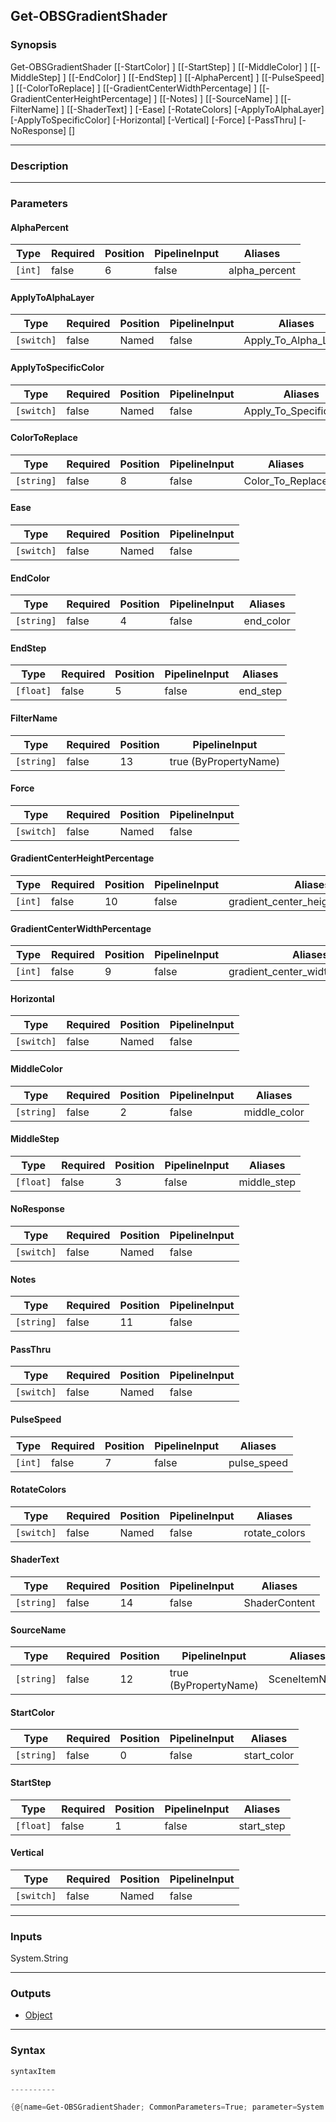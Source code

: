 Get-OBSGradientShader
---------------------

### Synopsis

Get-OBSGradientShader [[-StartColor] <string>] [[-StartStep] <float>] [[-MiddleColor] <string>] [[-MiddleStep] <float>] [[-EndColor] <string>] [[-EndStep] <float>] [[-AlphaPercent] <int>] [[-PulseSpeed] <int>] [[-ColorToReplace] <string>] [[-GradientCenterWidthPercentage] <int>] [[-GradientCenterHeightPercentage] <int>] [[-Notes] <string>] [[-SourceName] <string>] [[-FilterName] <string>] [[-ShaderText] <string>] [-Ease] [-RotateColors] [-ApplyToAlphaLayer] [-ApplyToSpecificColor] [-Horizontal] [-Vertical] [-Force] [-PassThru] [-NoResponse] [<CommonParameters>]

---

### Description

---

### Parameters
#### **AlphaPercent**

|Type   |Required|Position|PipelineInput|Aliases      |
|-------|--------|--------|-------------|-------------|
|`[int]`|false   |6       |false        |alpha_percent|

#### **ApplyToAlphaLayer**

|Type      |Required|Position|PipelineInput|Aliases             |
|----------|--------|--------|-------------|--------------------|
|`[switch]`|false   |Named   |false        |Apply_To_Alpha_Layer|

#### **ApplyToSpecificColor**

|Type      |Required|Position|PipelineInput|Aliases                |
|----------|--------|--------|-------------|-----------------------|
|`[switch]`|false   |Named   |false        |Apply_To_Specific_Color|

#### **ColorToReplace**

|Type      |Required|Position|PipelineInput|Aliases         |
|----------|--------|--------|-------------|----------------|
|`[string]`|false   |8       |false        |Color_To_Replace|

#### **Ease**

|Type      |Required|Position|PipelineInput|
|----------|--------|--------|-------------|
|`[switch]`|false   |Named   |false        |

#### **EndColor**

|Type      |Required|Position|PipelineInput|Aliases  |
|----------|--------|--------|-------------|---------|
|`[string]`|false   |4       |false        |end_color|

#### **EndStep**

|Type     |Required|Position|PipelineInput|Aliases |
|---------|--------|--------|-------------|--------|
|`[float]`|false   |5       |false        |end_step|

#### **FilterName**

|Type      |Required|Position|PipelineInput        |
|----------|--------|--------|---------------------|
|`[string]`|false   |13      |true (ByPropertyName)|

#### **Force**

|Type      |Required|Position|PipelineInput|
|----------|--------|--------|-------------|
|`[switch]`|false   |Named   |false        |

#### **GradientCenterHeightPercentage**

|Type   |Required|Position|PipelineInput|Aliases                          |
|-------|--------|--------|-------------|---------------------------------|
|`[int]`|false   |10      |false        |gradient_center_height_percentage|

#### **GradientCenterWidthPercentage**

|Type   |Required|Position|PipelineInput|Aliases                         |
|-------|--------|--------|-------------|--------------------------------|
|`[int]`|false   |9       |false        |gradient_center_width_percentage|

#### **Horizontal**

|Type      |Required|Position|PipelineInput|
|----------|--------|--------|-------------|
|`[switch]`|false   |Named   |false        |

#### **MiddleColor**

|Type      |Required|Position|PipelineInput|Aliases     |
|----------|--------|--------|-------------|------------|
|`[string]`|false   |2       |false        |middle_color|

#### **MiddleStep**

|Type     |Required|Position|PipelineInput|Aliases    |
|---------|--------|--------|-------------|-----------|
|`[float]`|false   |3       |false        |middle_step|

#### **NoResponse**

|Type      |Required|Position|PipelineInput|
|----------|--------|--------|-------------|
|`[switch]`|false   |Named   |false        |

#### **Notes**

|Type      |Required|Position|PipelineInput|
|----------|--------|--------|-------------|
|`[string]`|false   |11      |false        |

#### **PassThru**

|Type      |Required|Position|PipelineInput|
|----------|--------|--------|-------------|
|`[switch]`|false   |Named   |false        |

#### **PulseSpeed**

|Type   |Required|Position|PipelineInput|Aliases    |
|-------|--------|--------|-------------|-----------|
|`[int]`|false   |7       |false        |pulse_speed|

#### **RotateColors**

|Type      |Required|Position|PipelineInput|Aliases      |
|----------|--------|--------|-------------|-------------|
|`[switch]`|false   |Named   |false        |rotate_colors|

#### **ShaderText**

|Type      |Required|Position|PipelineInput|Aliases      |
|----------|--------|--------|-------------|-------------|
|`[string]`|false   |14      |false        |ShaderContent|

#### **SourceName**

|Type      |Required|Position|PipelineInput        |Aliases      |
|----------|--------|--------|---------------------|-------------|
|`[string]`|false   |12      |true (ByPropertyName)|SceneItemName|

#### **StartColor**

|Type      |Required|Position|PipelineInput|Aliases    |
|----------|--------|--------|-------------|-----------|
|`[string]`|false   |0       |false        |start_color|

#### **StartStep**

|Type     |Required|Position|PipelineInput|Aliases   |
|---------|--------|--------|-------------|----------|
|`[float]`|false   |1       |false        |start_step|

#### **Vertical**

|Type      |Required|Position|PipelineInput|
|----------|--------|--------|-------------|
|`[switch]`|false   |Named   |false        |

---

### Inputs
System.String

---

### Outputs
* [Object](https://learn.microsoft.com/en-us/dotnet/api/System.Object)

---

### Syntax
```PowerShell
syntaxItem
```
```PowerShell
----------
```
```PowerShell
{@{name=Get-OBSGradientShader; CommonParameters=True; parameter=System.Object[]}}
```
